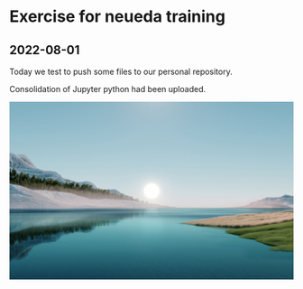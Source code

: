 # Exercise for neueda training
## 2022-08-01
Today we test to push some files to our personal repository.

Consolidation of Jupyter python had been uploaded.

![img](./image/60c9d8ba50b60.jpg)
